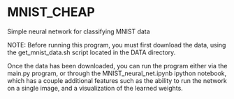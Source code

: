 # MNIST_CHEAP
Simple neural network for classifying MNIST data

NOTE: Before running this program, you must first download the data, using the
get_mnist_data.sh script located in the DATA directory.

Once the data has been downloaded, you can run the program either via the main.py program, or through the MNIST_neural_net.ipynb ipython notebook, which has a couple additional features such as the ability to run the network on a single image, and a visualization of the learned weights.



